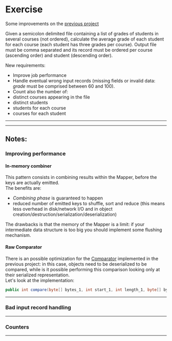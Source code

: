 # Exercise #

Some improvements on the [previous project](../average_grade)

Given a semicolon delimited file containing a list of grades of students in several courses (not ordered), calculate the average grade of each student for each course (each student has three grades per course). Output file must be comma separated and its record must be ordered per course (ascending order) and student (descending order).  
  
New requirements:
* Improve job performance
* Handle eventual wrong input records (missing fields or invalid data: *grade* must be comprised between 60 and 100).
* Count also the number of:
 * distinct courses appearing in the file
 * distinct students 
 * students for each course
 * courses for each student
 
   
- - - - 
- - - - 

## Notes: ##
### Improving performance ###
#### In-memory combiner ####
This pattern consists in combining results within the Mapper, before the keys are actually emitted.  
The benefits are:
* *Combining phase* is guaranteed to happen
* reduced number of emitted keys to shuffle, sort and reduce (this means less overhead in disk/network I/O and in object creation/destruction/serialization/deserialization)

The drawbacks is that the memory of the Mapper is a limit: if your intermediate data structure is too big you should implement some flushing mechanism.

#### Raw Comparator ####
There is an possible optimization for the [Comparator](../average_grade/src/main/java/org/mdp/learn/hadoop/average_grade/CourseAndStudentKeyComparator.java) implemented in the previous project: in this case, objects need to be deserialized to be compared, while is it possible performing this comparison looking only at their serialized representation.  
Let's look at the implementation:
```java 
public int compare(byte[] bytes_1, int start_1, int length_1, byte[] bytes_2, int start_2, int length_2)
```
- - - - 

### Bad input record handling ###

- - - -

### Counters ###

- - - -